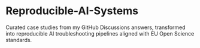 # Reproducible-AI-Systems
Curated case studies from my GitHub Discussions answers, transformed into reproducible AI troubleshooting pipelines aligned with EU Open Science standards.
